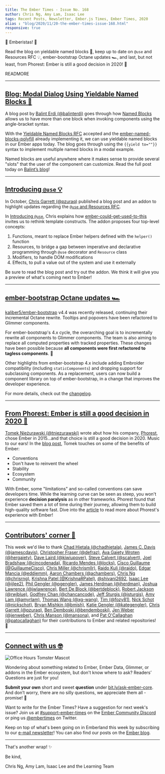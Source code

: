 ```yaml
---
title: The Ember Times - Issue No. 168
author: Chris Ng, Amy Lam, Isaac Lee
tags: Recent Posts, Newsletter, Ember.js Times, Ember Times, 2020
alias : "blog/2020/11/20-the-ember-times-issue-168.html"
responsive: true
---
```


👋 Emberistas! 🐹

Read the blog on yieldable named blocks 📛,
keep up to date on `@use` and Resources RFC 💡,
ember-bootstrap Octane updates 🏎,
and last, but not least, from Phorest: Ember is still a good decision in 2020! 🙌

READMORE

---

## [Blog: Modal Dialog Using Yieldable Named Blocks 📛](https://balinterdi.com/blog/making-a-modal-dialog-using-yieldable-named-blocks/)

A blog post by [Balint Erdi (@balinterdi)](https://github.com/balinterdi) goes through how [Named Blocks](https://emberjs.github.io/rfcs/0226-named-blocks.html) allows us to have more than one block when invoking components using the angle-bracket syntax.

With the [Yieldable Named Blocks RFC](https://emberjs.github.io/rfcs/0460-yieldable-named-blocks.html) accepted and the [ember-named-blocks-polyfill](https://github.com/ember-polyfills/ember-named-blocks-polyfill) already implementing it, we can use yieldable named blocks in our Ember apps today. The blog goes through using the `{{yield to=""}}` syntax to implement multiple named blocks in a modal example.

Named blocks are useful anywhere where it makes sense to provide several "slots" that the user of the component can customize. Read the full post today on [Balint’s blog](https://balinterdi.com/blog/making-a-modal-dialog-using-yieldable-named-blocks/)!

---

## [Introducing `@use` 💡](https://www.pzuraq.com/introducing-use/)

In October, [Chris Garrett (@pzuraq)](https://github.com/pzuraq) published a blog post and an addon to highlight updates regarding the [`@use` and Resources RFC](https://github.com/emberjs/rfcs/blob/use-and-resources/text/0567-use-and-resources.md).

In [Introducing `@use`](https://www.pzuraq.com/introducing-use/), Chris explains how [ember-could-get-used-to-this](https://github.com/pzuraq/ember-could-get-used-to-this) invites us to rethink template constructs. The addon proposes four top-level concepts:

1. Functions, meant to replace Ember helpers defined with the `helper()` function
1. Resources, to bridge a gap between imperative and declarative programming through `@use` decorator and `Resource` class
1. Modifiers, to handle DOM modifications
1. Effects, to pull a value out of the system and use it externally

Be sure to read the blog post and try out the addon. We think it will give you a preview of what's coming next to Ember!

---

## [ember-bootstrap Octane updates 🏎](https://github.com/kaliber5/ember-bootstrap)

[kaliber5/ember-bootstrap](https://github.com/kaliber5/ember-bootstrap) v4.4 was recently released, continuing their incremental Octane rewrite. Tooltips and popovers have been refactored to Glimmer components. 

For ember-bootstrap's 4.x cycle, the overarching goal is to incrementally rewrite all components to Glimmer components. The team is also aiming to replace all computed properties with tracked properties. These changes have been possible because **all components were first refactored to tagless components**. 🌟

Other highlights from ember-bootstrap 4.x include adding Embroider compatibility (including `staticComponents`) and dropping support for subclassing components. As a replacement, users can now build a component library on top of ember-bootstrap, in a change that improves the developer experience.

For more details, check out the [changelog](https://github.com/kaliber5/ember-bootstrap/blob/master/CHANGELOG.md). 

---

## [From Phorest: Ember is still a good decision in 2020 🙌](https://nothingventured.rocks/we-chose-ember-in-2015-and-it-is-still-a-good-decision-in-2020-c2eb1502a20a)

[Tomek Nieżurawski (@tniezurawski)](https://github.com/tniezurawski) wrote abut how his company, [Phorest](https://www.phorest.com/), chose Ember in 2015...and that choice is still a good decision in 2020. Music to our ears! In the [blog post](https://nothingventured.rocks/we-chose-ember-in-2015-and-it-is-still-a-good-decision-in-2020-c2eb1502a20a), Tomek touches on some of the benefits of Ember:

* Conventions
* Don't have to reinvent the wheel
* Stability
* Ecosystem
* Community

With Ember, some "limitations" and so-called conventions can save developers time. While the learning curve can be seen as steep, you won't experience **decision paralysis** as in other frameworks. Phorest found that Ember saved them a lot of time during their journey, allowing them to build high-quality software fast. Dive into the [article](https://nothingventured.rocks/we-chose-ember-in-2015-and-it-is-still-a-good-decision-in-2020-c2eb1502a20a) to read more about Phorest's experience with Ember!

---

## [Contributors' corner 👏](https://guides.emberjs.com/release/contributing/repositories/)

<p>This week we'd like to thank <a href="https://github.com/chadhietala" rel="noopener noreferrer" target="_blank">Chad Hietala (@chadhietala)</a>, <a href="https://github.com/jamescdavis" rel="noopener noreferrer" target="_blank">James C. Davis (@jamescdavis)</a>, <a href="https://github.com/defraz" rel="noopener noreferrer" target="_blank">Christopher Fraser (@defraz)</a>, <a href="https://github.com/hergaiety" rel="noopener noreferrer" target="_blank">Ava Gaiety Wroten (@hergaiety)</a>, <a href="https://github.com/kiwiupover" rel="noopener noreferrer" target="_blank">Dave Laird (@kiwiupover)</a>, <a href="https://github.com/scalvert" rel="noopener noreferrer" target="_blank">Steve Calvert (@scalvert)</a>, <a href="https://github.com/cincodenada" rel="noopener noreferrer" target="_blank">Joel Bradshaw (@cincodenada)</a>, <a href="https://github.com/locks" rel="noopener noreferrer" target="_blank">Ricardo Mendes (@locks)</a>, <a href="https://github.com/GuillaumeCisco" rel="noopener noreferrer" target="_blank">Cisco Guillaume (@GuillaumeCisco)</a>, <a href="https://github.com/chrismllr" rel="noopener noreferrer" target="_blank">Chris Miller (@chrismllr)</a>, <a href="https://github.com/raido" rel="noopener noreferrer" target="_blank">Raido Kuli (@raido)</a>, <a href="https://github.com/eddiemm" rel="noopener noreferrer" target="_blank">Edgar Mancia (@eddiemm)</a>, <a href="https://github.com/achambers" rel="noopener noreferrer" target="_blank">Aaron Chambers (@achambers)</a>, <a href="https://github.com/chrisrng" rel="noopener noreferrer" target="_blank">Chris Ng (@chrisrng)</a>, <a href="https://github.com/KrishnaRPatel" rel="noopener noreferrer" target="_blank">Krishna Patel (@KrishnaRPatel)</a>, <a href="https://github.com/shivani2692" rel="noopener noreferrer" target="_blank">@shivani2692</a>, <a href="https://github.com/ijlee2" rel="noopener noreferrer" target="_blank">Isaac Lee (@ijlee2)</a>, <a href="https://github.com/pgengler" rel="noopener noreferrer" target="_blank">Phil Gengler (@pgengler)</a>, <a href="https://github.com/jherdman" rel="noopener noreferrer" target="_blank">James Herdman (@jherdman)</a>, <a href="https://github.com/jwlawrence" rel="noopener noreferrer" target="_blank">Joshua Lawrence (@jwlawrence)</a>, <a href="https://github.com/bertdeblock" rel="noopener noreferrer" target="_blank">Bert De Block (@bertdeblock)</a>, <a href="https://github.com/rwjblue" rel="noopener noreferrer" target="_blank">Robert Jackson (@rwjblue)</a>, <a href="https://github.com/chancancode" rel="noopener noreferrer" target="_blank">Godfrey Chan (@chancancode)</a>, <a href="https://github.com/jsturgis" rel="noopener noreferrer" target="_blank">Jeff Sturgis (@jsturgis)</a>, <a href="https://github.com/amyrlam" rel="noopener noreferrer" target="_blank">Amy Lam (@amyrlam)</a>, <a href="https://github.com/xg-wang" rel="noopener noreferrer" target="_blank">Thomas Wang (@xg-wang)</a>, <a href="https://github.com/fozy81" rel="noopener noreferrer" target="_blank">Tim (@fozy81)</a>, <a href="https://github.com/nickschot" rel="noopener noreferrer" target="_blank">Nick Schot (@nickschot)</a>, <a href="https://github.com/bmish" rel="noopener noreferrer" target="_blank">Bryan Mishkin (@bmish)</a>, <a href="https://github.com/kategengler" rel="noopener noreferrer" target="_blank">Katie Gengler (@kategengler)</a>, <a href="https://github.com/pzuraq" rel="noopener noreferrer" target="_blank">Chris Garrett (@pzuraq)</a>, <a href="https://github.com/bendemboski" rel="noopener noreferrer" target="_blank">Ben Demboski (@bendemboski)</a>, <a href="https://github.com/jenweber" rel="noopener noreferrer" target="_blank">Jen Weber (@jenweber)</a>, <a href="https://github.com/mansona" rel="noopener noreferrer" target="_blank">Chris Manson (@mansona)</a>, and <a href="https://github.com/patocallaghan" rel="noopener noreferrer" target="_blank">Pat O'Callaghan (@patocallaghan)</a> for their contributions to Ember and related repositories! 💖</p>

---

## [Connect with us 🤓](https://docs.google.com/forms/d/e/1FAIpQLScqu7Lw_9cIkRtAiXKitgkAo4xX_pV1pdCfMJgIr6Py1V-9Og/viewform)

<div class="blog-row">
  <img class="float-right small transparent padded" alt="Office Hours Tomster Mascot" title="Readers' Questions" src="/images/tomsters/officehours.png" />

  <p>Wondering about something related to Ember, Ember Data, Glimmer, or addons in the Ember ecosystem, but don't know where to ask? Readers’ Questions are just for you!</p>

  <p><strong>Submit your own</strong> short and sweet <strong>question</strong> under <a href="https://bit.ly/ask-ember-core" target="rq">bit.ly/ask-ember-core</a>. And don’t worry, there are no silly questions, we appreciate them all - promise! 🤞</p>

  <p>Want to write for the Ember Times? Have a suggestion for next week's issue? Join us at <a href="https://discordapp.com/channels/480462759797063690/485450546887786506">#support-ember-times</a> on the <a href="https://discord.gg/emberjs">Ember Community Discord</a> or ping us <a href="https://twitter.com/embertimes">@embertimes</a> on Twitter.</p>

  <p>Keep on top of what's been going on in Emberland this week by subscribing to our <a href="https://the-emberjs-times.ongoodbits.com/">e-mail newsletter</a>! You can also find our posts on the <a href="https://emberjs.com/blog/tags/newsletter.html">Ember blog</a>.</p>
</div>

---

That's another wrap! ✨

Be kind,

Chris Ng, Amy Lam, Isaac Lee and the Learning Team
